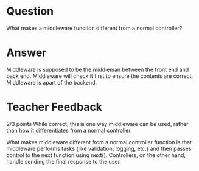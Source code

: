# Question

What makes a middleware function different from a normal controller?

# Answer
Middleware is supposed to be the middleman between the front end and back end. Middleware will check it first to ensure the contents are correct. Middleware is apart of the backend.
# Teacher Feedback
2/3 points
While correct, this is one way middleware can be used, rather than how it differentiates from a normal controller. 

What makes middleware different from a normal controller function is that middleware performs tasks (like validation, logging, etc.) and then passes control to the next function using next(). Controllers, on the other hand, handle sending the final response to the user.